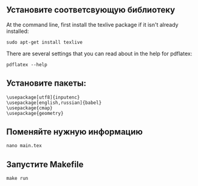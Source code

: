 ## Установите соответсвующую библиотеку 
At the command line, first install the texlive package if it isn't already installed:
```
sudo apt-get install texlive
```
There are several settings that you can read about in the help for pdflatex:
```
pdflatex --help
```
## Установите пакеты:
```
\usepackage[utf8]{inputenc}
\usepackage[english,russian]{babel}
\usepackage{cmap}
\usepackage{geometry}
```

## Поменяйте нужную информацию 
```
nano main.tex
```
## Запустите Makefile
```
make run
```
